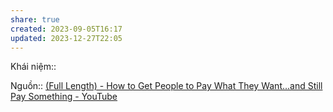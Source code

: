 ```yaml
---
share: true
created: 2023-09-05T16:17
updated: 2023-12-27T22:05
---
```

Khái niệm:: 

Nguồn:: [(Full Length) - How to Get People to Pay What They Want...and Still Pay Something - YouTube](https://youtu.be/-dSiSkjJSEY?si=OoQhMwgYqqO8ou45&t=3947)
